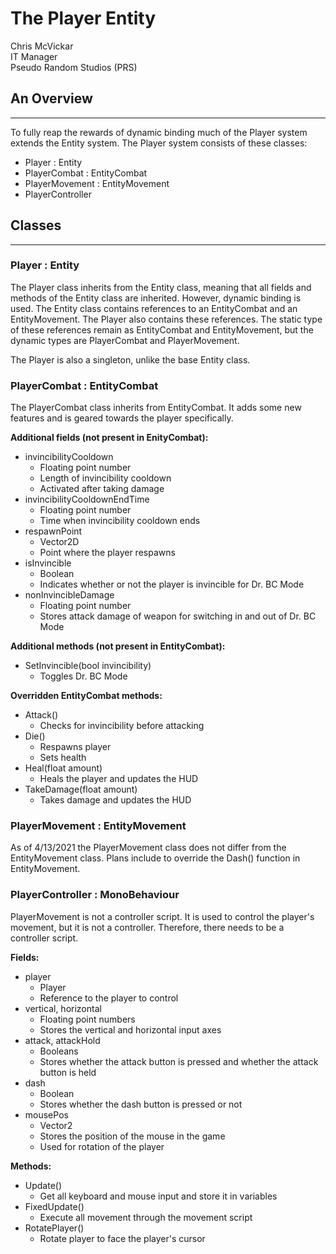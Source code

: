 # The Player Entity
Chris McVickar  
IT Manager  
Pseudo Random Studios (PRS)

## An Overview
---

To fully reap the rewards of dynamic binding much of the Player system extends the Entity system. The Player system consists of these classes:
- Player : Entity
- PlayerCombat : EntityCombat
- PlayerMovement : EntityMovement
- PlayerController

## Classes
---

### Player : Entity

The Player class inherits from the Entity class, meaning that all fields and methods of the Entity class are inherited. However, dynamic binding is used. The Entity class contains references to an EntityCombat and an EntityMovement. The Player also contains these references. The static type of these references remain as EntityCombat and EntityMovement, but the dynamic types are PlayerCombat and PlayerMovement.

The Player is also a singleton, unlike the base Entity class. 

### PlayerCombat : EntityCombat

The PlayerCombat class inherits from EntityCombat. It adds some new features and is geared towards the player specifically.

**Additional fields (not present in EnityCombat):**
- invincibilityCooldown
  - Floating point number
  - Length of invincibility cooldown
  - Activated after taking damage
- invincibilityCooldownEndTime
  - Floating point number
  - Time when invincibility cooldown ends
- respawnPoint
  - Vector2D
  - Point where the player respawns
- isInvincible
  - Boolean
  - Indicates whether or not the player is invincible for Dr. BC Mode
- nonInvincibleDamage
  - Floating point number
  - Stores attack damage of weapon for switching in and out of Dr. BC Mode

**Additional methods (not present in EntityCombat):**
- SetInvincible(bool invincibility)
  - Toggles Dr. BC Mode

**Overridden EntityCombat methods:**
- Attack()
  - Checks for invincibility before attacking
- Die()
  - Respawns player
  - Sets health
- Heal(float amount)
  - Heals the player and updates the HUD
- TakeDamage(float amount)
  - Takes damage and updates the HUD

### PlayerMovement : EntityMovement

As of 4/13/2021 the PlayerMovement class does not differ from the EntityMovement class. Plans include to override the Dash() function in EntityMovement.

### PlayerController : MonoBehaviour

PlayerMovement is not a controller script. It is used to control the player's movement, but it is not a controller. Therefore, there needs to be a controller script.

**Fields:**
- player
  - Player
  - Reference to the player to control
- vertical, horizontal
  - Floating point numbers
  - Stores the vertical and horizontal input axes
- attack, attackHold
  - Booleans
  - Stores whether the attack button is pressed and whether the attack button is held
- dash
  - Boolean
  - Stores whether the dash button is pressed or not
- mousePos
  - Vector2
  - Stores the position of the mouse in the game
  - Used for rotation of the player

**Methods:**
- Update()
  - Get all keyboard and mouse input and store it in variables
- FixedUpdate()
  - Execute all movement through the movement script
- RotatePlayer()
  - Rotate player to face the player's cursor